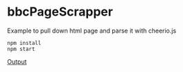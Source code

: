 # bbcPageScrapper
Example to pull down html page and parse it with cheerio.js

    npm install
    npm start

[Output](./output.json)

